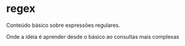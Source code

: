 # regex 

Conteúdo básico sobre expressões regulares. 

Onde a ideia é aprender desde o básico ao consultas mais complexas 
